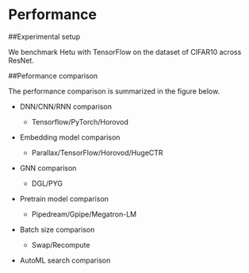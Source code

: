 Performance
============

##Experimental setup

We benchmark Hetu with TensorFlow on the dataset of CIFAR10 across ResNet.


##Peformance comparison

The performance comparison is summarized in the figure below.

- DNN/CNN/RNN comparison

	- Tensorflow/PyTorch/Horovod

- Embedding model comparison
	- Parallax/TensorFlow/Horovod/HugeCTR

- GNN comparison
	- DGL/PYG

- Pretrain model comparison
	- Pipedream/Gpipe/Megatron-LM

- Batch size comparison
	- Swap/Recompute

- AutoML search comparison
